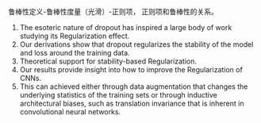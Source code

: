 鲁棒性定义-鲁棒性度量（光滑）-正则项， 正则项和鲁棒性的关系。

1. The esoteric nature of dropout has inspired a large body of work studying its
   Regularization effect.
2. Our derivations show that dropout regularizes the stability of the model and
   loss around the training data.
3. Theoretical support for stability-based Regularization.
4. Our results provide insight into how to improve the Regularization of CNNs.
5. This can achieved either through data augmentation that changes the
   underlying statistics of the training sets or through inductive architectural
   biases, such as translation invariance that is inherent in convolutional
   neural networks.
